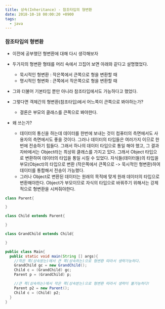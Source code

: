 ```yaml
---
title: 상속(Inheritance) - 참조타입의 형변환
date: 2018-10-18 00:00:20 +0900
tags:
  - java
---
```

### 참조타입의 형변환
- 이전에 공부했던 형변환에 대해 다시 생각해보자
- 두가지의 형변환 형태를 머리 속에서 끄집어 보면 아래와 같다고 설명했었다.
  - 묵시적인 형변환 : 작은쪽에서 큰쪽으로 형을 변환할 때
  - 명시적인 형변화 : 큰쪽에서 작은쪽으로 형을 변환할 때

- 그와 더불어 기본타입 뿐만 아니라 참조타입에서도 가능하다고 했었다.
- 그렇다면 객체간의 형변환(참조타입)에서 어느쪽이 큰쪽으로 봐야하는가?
  - 결론은 부모의 클래스를 큰쪽으로 봐야한다.

- 왜 쓰는가?
  - 데이터의 통신을 하는데 데이터를 한번에 보내는 것이 컴퓨터의 측면에서도 사용자의 측면에서도 좋을 것이다. 그러나 데이터의 타입들은 여러가지 이므로 한번에 전송하기 힘들다. 그래서 하나의 데이터 타입으로 통일 해야 했고, 그 결과 자바에서는 Object라는 최상위 클래스를 가지고 있다. 그래서 Object 타입으로 변환하여 데이터의 타입을 통일 시킬 수 있었다. 자식들(데이터들)의 타입을 부모(Object)의 타입으로 변환 (작은쪽에서 큰쪽으로 -> 묵시적인 형변환)하여 데이터를 통합해서 전송이 가능했다.
  - 그러나 Object로 변환된 데이터는 원래의 목적에 맞게 원래 데이터의 타입으로 변환해야한다. Object가 부모이므로 자식의 타입으로 바꿔주기 위해서는 강제적으로 형변환을 시켜줘야한다.

```java
class Parent{

}

class Child extends Parent{

}

class GrandChild extends Child{

}

public class Main{
  public static void main(String [] args){
    //작은 쪽(상속받는)에서 큰 쪽(상속하는)으로 형변환 따라서 생략가능하다.
    GrandChild gc = new GrandChild();
    Child c = (GrandChild) gc;
    Parent p = (GrandChild) p;

    //큰 쪽(상속하는)에서 작은 쪽(상속받는)으로 형변환 따라서 생략이 불가능하다!
    Parent p2 = new Parent();
    Child c = (Child) p2; 
  }
}

```
